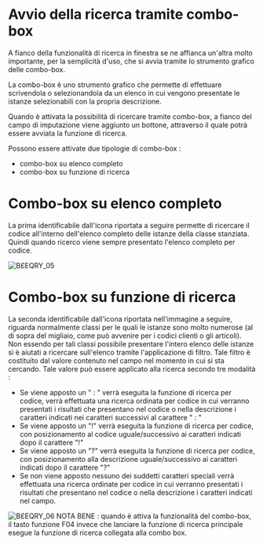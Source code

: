 # Avvio della ricerca tramite combo-box
A fianco della funzionalità di ricerca in finestra se ne affianca un'altra molto importante, per la semplicità d'uso, che si avvia tramite lo strumento grafico delle combo-box.

La combo-box è uno strumento grafico che permette di effettuare scrivendola o selezionandola da un elenco in cui vengono presentate le istanze selezionabili con la propria descrizione.

Quando è attivata la possibilità di ricercare tramite combo-box, a fianco del campo di imputazione viene aggiunto un bottone, attraverso il quale potrà essere avviata la funzione di ricerca.

Possono essere attivate due tipologie di combo-box : 
* combo-box su elenco completo
* combo-box su funzione di ricerca

# Combo-box su elenco completo

La prima identificabile dall'icona riportata a seguire permette di ricercare il codice all'interno dell'elenco completo delle istanze della classe stanziata. Quindi quando ricerco viene sempre presentato l'elenco completo per codice.

![B£EQRY_05](http://localhost:3000/immagini/B£EQRYA02B/BXEQRY_05.png)
# Combo-box su funzione di ricerca

La seconda identificabile dall'icona riportata nell'immagine a seguire, riguarda normalmente classi per le quali le istanze sono molto numerose (al di sopra del migliaio, come può avvenire per i codici clienti o gli articoli). Non essendo per tali classi possibile presentare l'intero elenco delle istanze si è aiutati a ricercare sull'elenco tramite l'applicazione di filtro. Tale filtro è costituito dal valore contenuto nel campo nel momento in cui si sta cercando. Tale valore può essere applicato alla ricerca secondo tre modalità : 
* Se viene apposto un " : " verrà eseguita la funzione di ricerca per codice, verrà effettuata una ricerca ordinata per codice in cui verranno presentati i risultati che presentano nel codice o nella descrizione i caratteri indicati nei caratteri successivi al carattere " : "
* Se viene apposto un "!" verrà eseguita la funzione di ricerca per codice, con posizionamento al codice uguale/successivo ai caratteri indicati dopo il carattere "!"
* Se viene apposto un "?" verrà eseguita la funzione di ricerca per codice, con posizionamento alla descrizione uguale/successivo ai caratteri indicati dopo il carattere "?"
* Se non viene apposto nessuno dei suddetti caratteri speciali verrà effettuata una ricerca ordinate per codice in cui verranno presentati i risultati che presentano nel codice o nella descrizione i caratteri indicati nel campo.

![B£EQRY_06](http://localhost:3000/immagini/B£EQRYA02B/BXEQRY_06.png)
NOTA BENE :  quando è attiva la funzionalità del combo-box, il tasto funzione F04 invece che lanciare la funzione di ricerca principale esegue la funzione di ricerca collegata alla combo box.

